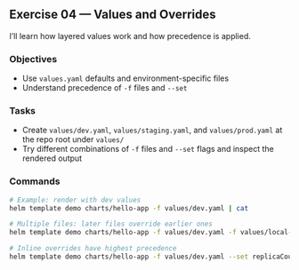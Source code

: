 ## Exercise 04 — Values and Overrides

I’ll learn how layered values work and how precedence is applied.

### Objectives
- Use `values.yaml` defaults and environment-specific files
- Understand precedence of `-f` files and `--set`

### Tasks
- Create `values/dev.yaml`, `values/staging.yaml`, and `values/prod.yaml` at the repo root under `values/`
- Try different combinations of `-f` files and `--set` flags and inspect the rendered output

### Commands
```bash
# Example: render with dev values
helm template demo charts/hello-app -f values/dev.yaml | cat

# Multiple files: later files override earlier ones
helm template demo charts/hello-app -f values/dev.yaml -f values/local-overrides.yaml | cat

# Inline overrides have highest precedence
helm template demo charts/hello-app -f values/dev.yaml --set replicaCount=3 | cat
```


